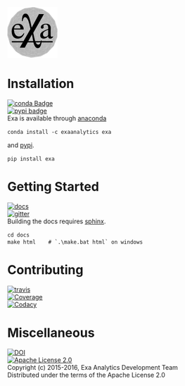 [![exa logo](docs/source/_static/logo.png)](https://exa-analytics.github.io)  

# Installation
[![conda Badge](https://anaconda.org/exaanalytics/exa/badges/installer/conda.svg)](https://conda.anaconda.org/exaanalytics)  
[![pypi badge](https://badge.fury.io/py/exa.svg)](https://badge.fury.io/py/exa)  
Exa is available through [anaconda](https://www.continuum.io/downloads)
```
conda install -c exaanalytics exa
```
and [pypi](https://pypi.python.org/pypi).
```
pip install exa
```

# Getting Started
[![docs](https://readthedocs.org/projects/exa/badge/?version=latest)](https://exa-analytics.github.io/exa/)  
[![gitter](https://badges.gitter.im/exa-analytics/exa.svg)](https://gitter.im/exa-analytics/exa)  
Building the docs requires [sphinx](http://www.sphinx-doc.org/en/stable).
```
cd docs
make html    # `.\make.bat html` on windows
```

# Contributing
[![travis](https://travis-ci.org/exa-analytics/exa.svg?branch=master)](https://travis-ci.org/exa-analytics/exa)  
[![Coverage](https://coveralls.io/repos/github/avmarchenko/exa/badge.svg?branch=master)](https://coveralls.io/github/avmarchenko/exa?branch=master)  
[![Codacy](https://api.codacy.com/project/badge/Grade/221e700665c74c85b8255e5b399490d4)](https://www.codacy.com/app/alexvmarch/exa?utm_source=github.com&amp;utm_medium=referral&amp;utm_content=avmarchenko/exa&amp;utm_campaign=Badge_Grade)  

# Miscellaneous
[![DOI](https://zenodo.org/badge/23807/exa-analytics/exa.svg)](https://zenodo.org/badge/latestdoi/23807/exa-analytics/exa)  
[![Apache License 2.0](http://img.shields.io/:license-apache-blue.svg?style=flat-square)](http://www.apache.org/licenses/LICENSE-2.0)  
Copyright (c) 2015-2016, Exa Analytics Development Team  
Distributed under the terms of the Apache License 2.0  
